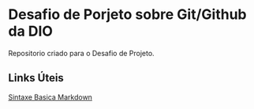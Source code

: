 #  Desafio de Porjeto sobre Git/Github da DIO

Repositorio  criado para o Desafio  de Projeto.


##  Links Úteis
[Sintaxe Basica Markdown](https://www.markdownguide.org/getting-started/)
